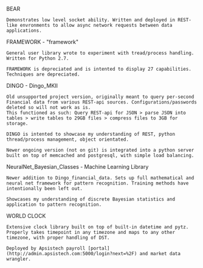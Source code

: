 BEAR

	Demonstrates low level socket ability. Written and deployed in REST-like envronments to allow async network requests between data applications. 

FRAMEWORK - "framework"

	General user library wrote to experiment with tread/process handling. Written for Python 2.7.
	
	FRAMEWORK is depreciated and is intented to display 27 capabilities. Techniques are depreciated.

DINGO - Dingo_MKII

	Old unsupported project version, originally meant to query per-second Financial data from various REST-api sources. Configurations/passwords deleted so will not work as is.
	This functioned as such: Query REST-api for JSON > parse JSON into tables > write tables to 29GB files > compress files to 3GB for storage. 
	
	DINGO is intented to showcase my understanding of REST, python thread/process management, object orientated.
	
	Newer ongoing version (not on git) is integrated into a python server built on top of memcached and postgresql, with simple load balancing.
	
NeuralNet_Bayesian_Classes - Machine Learning Library
	
	Newer addition to Dingo_financial_data. Sets up full mathematical and neural net framework for pattern recognition. Training methods have intentionally been left out.
	
	Showcases my understanding of discrete Bayesian statistics and application to pattern recognition.
	
WORLD CLOCK

	Extensive clock library built on top of built-in datetime and pytz. Properly takes timepoint in any timezone and maps to any other timezone, with proper handling of DST.
	
	Deployed by Apsistech payroll [portal](http://admin.apsistech.com:5000/login?next=%2F) and market data wrangler.